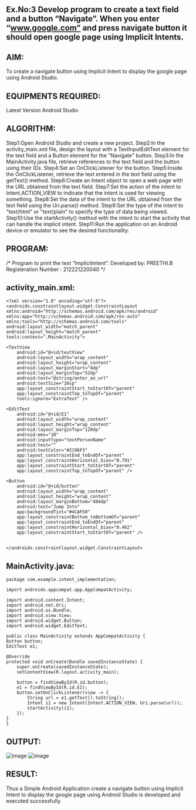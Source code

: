 ## Ex.No:3 Develop program to create a text field and a button “Navigate”. When you enter “www.google.com” and press navigate button it should open google page using Implicit Intents.
## AIM:
To create a navigate button using Implicit Intent to display the google page using Android Studio.

## EQUIPMENTS REQUIRED:
Latest Version Android Studio

## ALGORITHM:
Step1:Open Android Studio and create a new project.
Step2:In the activity_main.xml file, design the layout with a TextInputEditText element for the text field and a Button element for the "Navigate" button.
Step3:In the MainActivity.java file, retrieve references to the text field and the button using their IDs.
Step4:Set an OnClickListener for the button.
Step5:Inside the OnClickListener, retrieve the text entered in the text field using the getText() method.
Step6:Create an Intent object to open a web page with the URL obtained from the text field.
Step7:Set the action of the intent to Intent.ACTION_VIEW to indicate that the intent is used for viewing something.
Step8:Set the data of the intent to the URL obtained from the text field using the Uri.parse() method.
Step9:Set the type of the intent to "text/html" or "text/plain" to specify the type of data being viewed.
Step10:Use the startActivity() method with the intent to start the activity that can handle the implicit intent.
Step11:Run the application on an Android device or emulator to see the desired functionality.
## PROGRAM:
/*
Program to print the text “Implicitintent”.
Developed by: PREETHI.B
Registeration Number : 212221220040
*/
## activity_main.xml:
~~~
<?xml version="1.0" encoding="utf-8"?>
<androidx.constraintlayout.widget.ConstraintLayout xmlns:android="http://schemas.android.com/apk/res/android"
xmlns:app="http://schemas.android.com/apk/res-auto"
xmlns:tools="http://schemas.android.com/tools"
android:layout_width="match_parent"
android:layout_height="match_parent"
tools:context=".MainActivity">

<TextView
    android:id="@+id/textView"
    android:layout_width="wrap_content"
    android:layout_height="wrap_content"
    android:layout_marginStart="4dp"
    android:layout_marginTop="52dp"
    android:text="@string/enter_an_url"
    android:textSize="26sp"
    app:layout_constraintStart_toStartOf="parent"
    app:layout_constraintTop_toTopOf="parent"
    tools:ignore="ExtraText" />

<EditText
    android:id="@+id/E1"
    android:layout_width="wrap_content"
    android:layout_height="wrap_content"
    android:layout_marginTop="120dp"
    android:ems="10"
    android:inputType="textPersonName"
    android:text=""
    android:textColor="#2196F3"
    app:layout_constraintEnd_toEndOf="parent"
    app:layout_constraintHorizontal_bias="0.791"
    app:layout_constraintStart_toStartOf="parent"
    app:layout_constraintTop_toTopOf="parent" />

<Button
    android:id="@+id/button"
    android:layout_width="wrap_content"
    android:layout_height="wrap_content"
    android:layout_marginBottom="484dp"
    android:text="Jump Into"
    app:backgroundTint="#4CAF50"
    app:layout_constraintBottom_toBottomOf="parent"
    app:layout_constraintEnd_toEndOf="parent"
    app:layout_constraintHorizontal_bias="0.462"
    app:layout_constraintStart_toStartOf="parent" />


</androidx.constraintlayout.widget.ConstraintLayout>
~~~
## MainActivity.java:
~~~
package com.example.intent_implementation;

import androidx.appcompat.app.AppCompatActivity;

import android.content.Intent;
import android.net.Uri;
import android.os.Bundle;
import android.view.View;
import android.widget.Button;
import android.widget.EditText;

public class MainActivity extends AppCompatActivity {
Button button;
EditText e1;

@Override
protected void onCreate(Bundle savedInstanceState) {
    super.onCreate(savedInstanceState);
    setContentView(R.layout.activity_main);

    button = findViewById(R.id.button);
    e1 = findViewById(R.id.E1);
    button.setOnClickListener(view -> {
        String url = e1.getText().toString();
        Intent i1 = new Intent(Intent.ACTION_VIEW, Uri.parse(url));
        startActivity(i1);
    });
}
}
~~~
## OUTPUT:
![image](https://github.com/PREETHI-B0/Mobile-Application-Development/assets/136311079/743c7ad2-f98e-45f6-93ff-b960828c8272)
![image](https://github.com/PREETHI-B0/Mobile-Application-Development/assets/136311079/37786ba3-51e0-40f1-a943-ba592700fd6f)
## RESULT:
Thus a Simple Android Application create a navigate button using Implicit Intent to display the google page using Android Studio is developed and executed successfully.
